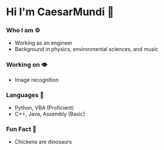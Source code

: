 # Hi I'm CaesarMundi 👋

### Who I am ⚙️
+ Working as an engineer
+ Background in physics, environmental sciences, and music

### Working on 👁️
+ Image recognition

### Languages 💬
+ Python, VBA (Proficient)
+ C++, Java, Assembly (Basic)

### Fun Fact 🐔
+ Chickens are dinosaurs

<!--
**CaesarMundi/CaesarMundi** is a ✨ _special_ ✨ repository because its `README.md` (this file) appears on your GitHub profile.

Here are some ideas to get you started:

- 🔭 I’m currently working on ...
- 🌱 I’m currently learning ...
- 👯 I’m looking to collaborate on ...
- 🤔 I’m looking for help with ...
- 💬 Ask me about ...
- 📫 How to reach me: ...
- 😄 Pronouns: ...
- ⚡ Fun fact: ...
-->
